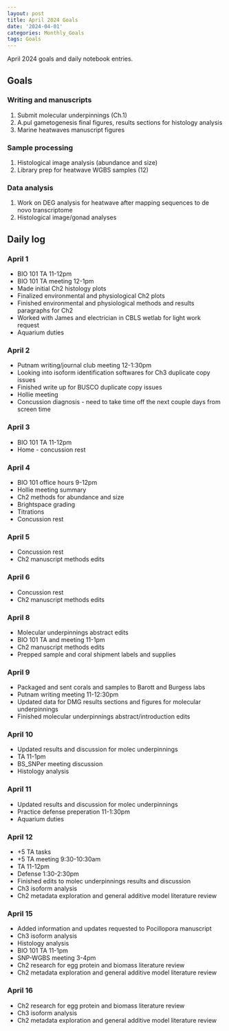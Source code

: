 ```yaml
---
layout: post
title: April 2024 Goals
date: '2024-04-01'
categories: Monthly_Goals
tags: Goals
---
```


April 2024 goals and daily notebook entries. 

## Goals  

### Writing and manuscripts 
              
1. Submit molecular underpinnings (Ch.1)
2. A.pul gametogenesis final figures, results sections for histology analysis
3. Marine heatwaves manuscript figures

### Sample processing

1. Histological image analysis (abundance and size)
2. Library prep for heatwave WGBS samples (12)

### Data analysis

1. Work on DEG analysis for heatwave after mapping sequences to de novo transcriptome
2. Histological image/gonad analyses 

## Daily log 

### April 1
- BIO 101 TA 11-12pm
- BIO 101 TA meeting 12-1pm
- Made initial Ch2 histology plots
- Finalized environmental and physiological Ch2 plots
- Finished environmental and physiological methods and results paragraphs for Ch2
- Worked with James and electrician in CBLS wetlab for light work request
- Aquarium duties

### April 2
- Putnam writing/journal club meeting 12-1:30pm
- Looking into isoform identification softwares for Ch3 duplicate copy issues
- Finished write up for BUSCO duplicate copy issues
- Hollie meeting
- Concussion diagnosis - need to take time off the next couple days from screen time

### April 3
- BIO 101 TA 11-12pm
- Home - concussion rest

### April 4
- BIO 101 office hours 9-12pm
- Hollie meeting summary
- Ch2 methods for abundance and size
- Brightspace grading
- Titrations
- Concussion rest

### April 5
- Concussion rest
- Ch2 manuscript methods edits

### April 6
- Concussion rest
- Ch2 manuscript methods edits

### April 8
- Molecular underpinnings abstract edits
- BIO 101 TA and meeting 11-1pm
- Ch2 manuscript methods edits
- Prepped sample and coral shipment labels and supplies

### April 9
- Packaged and sent corals and samples to Barott and Burgess labs 
- Putnam writing meeting 11-12:30pm
- Updated data for DMG results sections and figures for molecular underpinnings
- Finished molecular underpinnings abstract/introduction edits

### April 10
- Updated results and discussion for molec underpinnings
- TA 11-1pm
- BS_SNPer meeting discussion
- Histology analysis

### April 11
- Updated results and discussion for molec underpinnings
- Practice defense preperation 11-1:30pm
- Aquarium duties

### April 12
- +5 TA tasks
- +5 TA meeting 9:30-10:30am
- TA 11-12pm
- Defense 1:30-2:30pm
- Finished edits to molec underpinnings results and discussion
- Ch3 isoform analysis
- Ch2 metadata exploration and general additive model literature review

### April 15
- Added information and updates requested to Pocillopora manuscript
- Ch3 isoform analysis
- Histology analysis
- BIO 101 TA 11-1pm
- SNP-WGBS meeting 3-4pm
- Ch2 research for egg protein and biomass literature review
- Ch2 metadata exploration and general additive model literature review

### April 16
- Ch2 research for egg protein and biomass literature review
- Ch3 isoform analysis
- Ch2 metadata exploration and general additive model literature review








